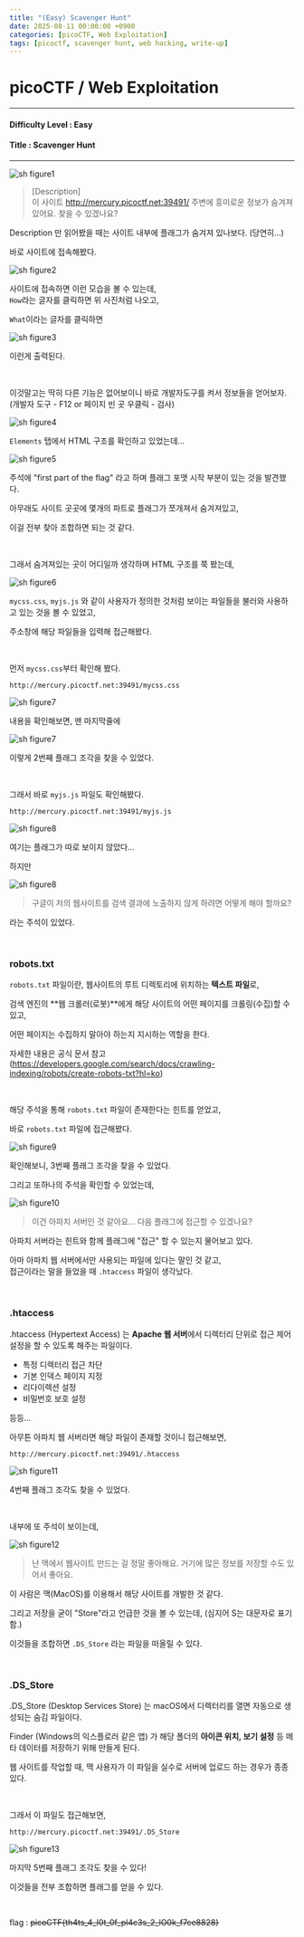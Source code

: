 ```yaml
---
title: "(Easy) Scavenger Hunt"
date: 2025-08-11 00:00:00 +0900
categories: [picoCTF, Web Exploitation]
tags: [picoctf, scavenger hunt, web hacking, write-up]
---
```


# picoCTF / Web Exploitation

---

#### Difficulty Level : Easy
#### Title : Scavenger Hunt

---

![sh figure1](/assets/img/picoCTF/2025-08-07-16-58-47.png)

> [Description]  
> 이 사이트 http://mercury.picoctf.net:39491/ 주변에 흥미로운 정보가 숨겨져 있어요. 찾을 수 있겠나요?

Description 만 읽어봤을 때는 사이트 내부에 플래그가 숨겨져 있나보다. (당연히...)

바로 사이트에 접속해봤다.

![sh figure2](/assets/img/picoCTF/2025-08-07-17-00-53.png)

사이트에 접속하면 이런 모습을 볼 수 있는데,  
`How`라는 글자를 클릭하면 위 사진처럼 나오고, 

`What`이라는 글자를 클릭하면

![sh figure3](/assets/img/picoCTF/2025-08-07-17-02-29.png)

이런게 출력된다.

<br>

이것말고는 딱히 다른 기능은 없어보이니 바로 개발자도구를 켜서 정보들을 얻어보자.  
(개발자 도구 - F12 or 페이지 빈 곳 우클릭 - 검사)

![sh figure4](/assets/img/picoCTF/2025-08-07-17-05-36.png)

`Elements` 탭에서 HTML 구조를 확인하고 있었는데...

![sh figure5](/assets/img/picoCTF/2025-08-07-17-05-50.png)

주석에 "first part of the flag" 라고 하며 플래그 포맷 시작 부분이 있는 것을 발견했다.

아무래도 사이트 곳곳에 몇개의 파트로 플래그가 쪼개져서 숨겨져있고,  

이걸 전부 찾아 조합하면 되는 것 같다.

<br>

그래서 숨겨져있는 곳이 어디일까 생각하며 HTML 구조를 쭉 봤는데,

![sh figure6](/assets/img/picoCTF/2025-08-07-17-10-42.png)

`mycss.css`, `myjs.js` 와 같이 사용자가 정의한 것처럼 보이는 파일들을 불러와 사용하고 있는 것을 볼 수 있었고,

주소창에 해당 파일들을 입력해 접근해봤다.

<br>

먼저 `mycss.css`부터 확인해 봤다.

`http://mercury.picoctf.net:39491/mycss.css`

![sh figure7](/assets/img/picoCTF/2025-08-07-17-13-45.png)

내용을 확인해보면, 맨 마지막줄에

![sh figure7](/assets/img/picoCTF/2025-08-07-17-14-06.png)

이렇게 2번째 플래그 조각을 찾을 수 있었다.

<br>

그래서 바로 `myjs.js` 파일도 확인해봤다.

`http://mercury.picoctf.net:39491/myjs.js`

![sh figure8](/assets/img/picoCTF/2025-08-07-17-15-00.png)

여기는 플래그가 따로 보이지 않았다...

하지만

![sh figure8](/assets/img/picoCTF/2025-08-07-17-15-20.png)

> 구글이 저의 웹사이트를 검색 결과에 노출하지 않게 하려면 어떻게 해야 할까요?

라는 주석이 있었다.

<br>

### robots.txt

`robots.txt` 파일이란, 웹사이트의 루트 디렉토리에 위치하는 **텍스트 파일**로,

검색 엔진의 **웹 크롤러(로봇)**에게 해당 사이트의 어떤 페이지를 크롤링(수집)할 수 있고, 

어떤 페이지는 수집하지 말아야 하는지 지시하는 역할을 한다.

자세한 내용은 공식 문서 참고  
(https://developers.google.com/search/docs/crawling-indexing/robots/create-robots-txt?hl=ko)

<br>

해당 주석을 통해 `robots.txt` 파일이 존재한다는 힌트를 얻었고,  

바로 `robots.txt` 파일에 접근해봤다.

![sh figure9](/assets/img/picoCTF/2025-08-07-17-22-20.png)

확인해보니, 3번째 플래그 조각을 찾을 수 있었다.

그리고 또하나의 주석을 확인할 수 있었는데,

![sh figure10](/assets/img/picoCTF/2025-08-07-17-23-20.png)

> 이건 아파치 서버인 것 같아요… 다음 플래그에 접근할 수 있겠나요?

아파치 서버라는 힌트와 함께 플래그에 "접근" 할 수 있는지 물어보고 있다.

아마 아파치 웹 서버에서만 사용되는 파일에 있다는 말인 것 같고,  
접근이라는 말을 들었을 때 `.htaccess` 파일이 생각났다.

<br>

### .htaccess
.htaccess (Hypertext Access) 는 **Apache 웹 서버**에서 디렉터리 단위로 접근 제어 설정을 할 수 있도록 해주는 파일이다.

- 특정 디렉터리 접근 차단
- 기본 인덱스 페이지 지정
- 리다이렉션 설정
- 비밀번호 보호 설정

등등...

아무튼 아파치 웹 서버라면 해당 파일이 존재할 것이니 접근해보면,

`http://mercury.picoctf.net:39491/.htaccess`

![sh figure11](/assets/img/picoCTF/2025-08-07-19-21-20.png)

4번째 플래그 조각도 찾을 수 있었다.

<br>

내부에 또 주석이 보이는데,

![sh figure12](/assets/img/picoCTF/2025-08-07-19-25-12.png)

> 난 맥에서 웹사이트 만드는 걸 정말 좋아해요. 거기에 많은 정보를 저장할 수도 있어서 좋아요.

이 사람은 맥(MacOS)를 이용해서 해당 사이트를 개발한 것 같다.

그리고 저장을 굳이 "Store"라고 언급한 것을 볼 수 있는데, (심지어 S는 대문자로 표기함.)

이것들을 조합하면 `.DS_Store` 라는 파일을 떠올릴 수 있다.

<br>

### .DS_Store
.DS_Store (Desktop Services Store) 는 macOS에서 디렉터리를 열면 자동으로 생성되는 숨김 파일이다.

Finder (Windows의 익스플로러 같은 앱) 가 해당 폴더의 **아이콘 위치, 보기 설정** 등 메타 데이터를 저장하기 위해 만들게 된다.

웹 사이트를 작업할 때, 맥 사용자가 이 파일을 실수로 서버에 업로드 하는 경우가 종종 있다.

<br>

그래서 이 파일도 접근해보면,

`http://mercury.picoctf.net:39491/.DS_Store`

![sh figure13](/assets/img/picoCTF/2025-08-07-19-32-26.png)

마지막 5번째 플래그 조각도 찾을 수 있다!

이것들을 전부 조합하면 플래그를 얻을 수 있다.

<br>

flag : ~~picoCTF{th4ts_4_l0t_0f_pl4c3s_2_lO0k_f7ce8828}~~


